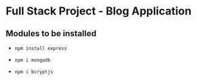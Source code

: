 # Full Stack Project - Blog Application

## Modules to be installed

*     npm install express
*     npm i mongodb
*     npm i bcryptjs
